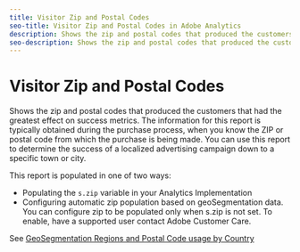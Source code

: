 ```yaml
---
title: Visitor Zip and Postal Codes
seo-title: Visitor Zip and Postal Codes in Adobe Analytics
description: Shows the zip and postal codes that produced the customers that had the greatest effect on success metrics. The information for this report is typically obtained during the purchase process, when you know the ZIP or postal code from which the purchase is being made. You can use this report to determine the success of a localized advertising campaign down to a specific town or city.
seo-description: Shows the zip and postal codes that produced the customers that had the greatest effect on success metrics. The information for this report is typically obtained during the purchase process, when you know the ZIP or postal code from which the purchase is being made. You can use this report to determine the success of a localized advertising campaign down to a specific town or city.
---
```


# Visitor Zip and Postal Codes

Shows the zip and postal codes that produced the customers that had the greatest effect on success metrics. The information for this report is typically obtained during the purchase process, when you know the ZIP or postal code from which the purchase is being made. You can use this report to determine the success of a localized advertising campaign down to a specific town or city.

This report is populated in one of two ways:

*   Populating the `s.zip` variable in your Analytics Implementation
*   Configuring automatic zip population based on geoSegmentation data. You can configure zip to be populated only when s.zip is not set. To enable, have a supported user contact Adobe Customer Care.

See [GeoSegmentation Regions and Postal Code usage by Country](reports-geosegmentation-reference.md)
